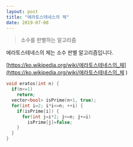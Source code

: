 ```yaml
---
layout: post
title: "에라토스테네스의 체"
date: 2019-07-08
---
```

> 소수를 판별하는 알고리즘

에라토스테네스의 체는 소수 판별 알고리즘입니다. 

[https://ko.wikipedia.org/wiki/에라토스테네스의_체](https://ko.wikipedia.org/wiki/에라토스테네스의_체 ) 

```cpp 
void eratos(int n) {
  if(n<=1) 
    return; 
  vector<bool> isPrime(n+1, true);
  for(int i=2; i*i<=n; ++i) {
    if(isPrime[i]) {
      for(int j=i*2; j<=n; j+=i)
        isPrime[j]=false;
    }
  }
}
```

